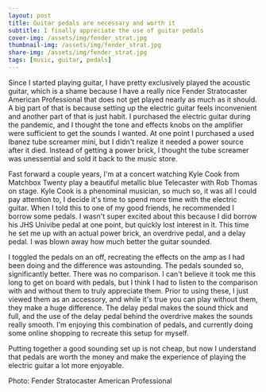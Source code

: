 ```yaml
---
layout: post
title: Guitar pedals are necessary and worth it 
subtitle: I finally appreciate the use of guitar pedals
cover-img: /assets/img/fender_strat.jpg
thumbnail-img: /assets/img/fender_strat.jpg
share-img: /assets/img/fender_strat.jpg
tags: [music, guitar, pedals]
---
```


Since I started playing guitar, I have pretty exclusively played the acoustic guitar, which is a shame because I have a really nice Fender Stratocaster American Professional that does not get played nearly as much as it should. A big part of that is because setting up the electric guitar feels inconvenient and another part of that is just habit. I purchased the electric guitar during the pandemic, and I thought the tone and effects knobs on the amplifier were sufficient to get the sounds I wanted. At one point I purchased a used Ibanez tube screamer mini, but I didn't realize it needed a power source after it died. Instead of getting a power brick, I thought the tube screamer was unessential and sold it back to the music store.

Fast forward a couple years, I'm at a concert watching Kyle Cook from Matchbox Twenty play a beautiful metallic blue Telecaster with Rob Thomas on stage. Kyle Cook is a phenominal musician, so much so, it was all I could pay attention to, I decide it's time to spend more time with the electric guitar. When I told this to one of my good friends, he recommended I borrow some pedals. I wasn't super excited about this because I did borrow his JHS Univibe pedal at one point, but quickly lost interest in it. This time he set me up with an actual power brick, an overdrive pedal, and a delay pedal. I was blown away how much better the guitar sounded.

I toggled the pedals on an off, recreating the effects on the amp as I had been doing and the difference was astounding. The pedals sounded so, significantly better. There was no comparison. I can't believe it took me this long to get on board with pedals, but I think I had to listen to the comparison with and without them to truly appreciate them. Prior to using these, I just viewed them as an accessory, and while it's true you can play without them, they make a huge difference. The delay pedal makes the sound thick and full, and the use of the delay pedal behind the overdrive makes the sounds really smooth. I'm enjoying this combination of pedals, and currently doing some online shopping to recreate this setup for myself.

Putting together a good sounding set up is not cheap, but now I understand that pedals are worth the money and make the experience of playing the electric guitar a lot more enjoyable.

Photo: Fender Stratocaster American Professional